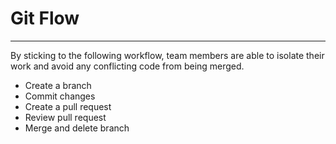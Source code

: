Git Flow
========

___

By sticking to the following workflow, team members are able to isolate their work and avoid any conflicting code from being merged.

- Create a branch
- Commit changes
- Create a pull request
- Review pull request
- Merge and delete branch
